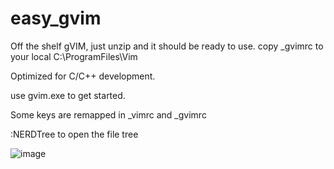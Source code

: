 # easy_gvim
Off the shelf gVIM, just unzip and it should be ready to use.
copy _gvimrc to your local C:\ProgramFiles\Vim

Optimized for C/C++ development.

use gvim.exe to get started.

Some keys are remapped in _vimrc and _gvimrc

:NERDTree to open the file tree

![image](https://github.com/user-attachments/assets/2c9469d8-cf55-40e6-ac6c-0be2b68ab199)




